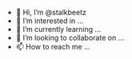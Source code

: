 - 👋 Hi, I’m @stalkbeetz
- 👀 I’m interested in ...
- 🌱 I’m currently learning ...
- 💞️ I’m looking to collaborate on ...
- 📫 How to reach me ...

<!---
stalkbeetz/stalkbeetz is a ✨ special ✨ repository because its `README.md` (this file) appears on your GitHub profile.
You can click the Preview link to take a look at your changes.
--->
